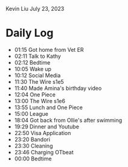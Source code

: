 Kevin Liu
July 23, 2023

# Daily Log
- 01:15 Got home from Vet ER
- 02:11 Talk to Kathy
- 02:12 Bedtime
- 10:05 Wake up
- 10:12 Social Media
- 11:30 The Wire s1e5
- 11:40 Made Amina's birthday video
- 12:04 One Piece
- 13:00 The Wire s1e6
- 13:55 Lunch and One Piece
- 15:00 League
- 18:04 Got back from Ollie's after swimming
- 19:29 Dinner and Youtube
- 22:50 Visa Application
- 23:20 Bandori
- 23:30 Cleaning
- 23:46 Charging OTbeat
- 00:00 Bedtime